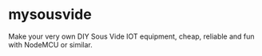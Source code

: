 # mysousvide
Make your very own DIY Sous Vide IOT equipment, cheap, reliable and fun with NodeMCU or similar.
